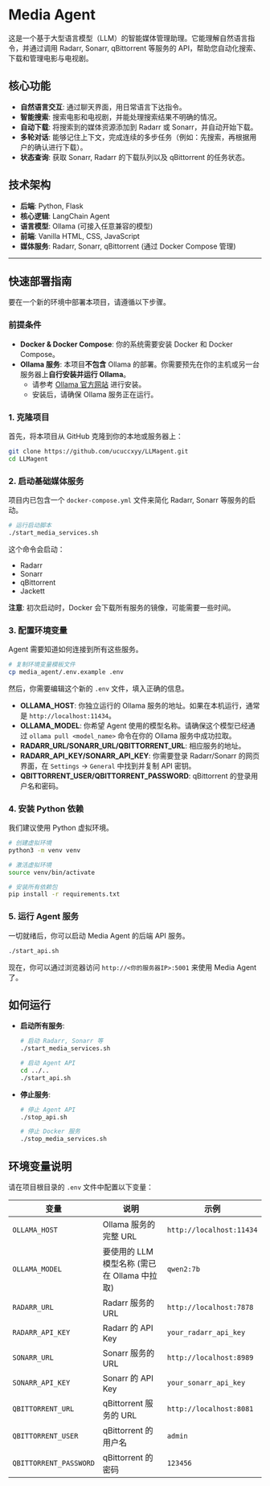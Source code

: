 # Media Agent

这是一个基于大型语言模型（LLM）的智能媒体管理助理。它能理解自然语言指令，并通过调用 Radarr, Sonarr, qBittorrent 等服务的 API，帮助您自动化搜索、下载和管理电影与电视剧。

## 核心功能

- **自然语言交互**: 通过聊天界面，用日常语言下达指令。
- **智能搜索**: 搜索电影和电视剧，并能处理搜索结果不明确的情况。
- **自动下载**: 将搜索到的媒体资源添加到 Radarr 或 Sonarr，并自动开始下载。
- **多轮对话**: 能够记住上下文，完成连续的多步任务（例如：先搜索，再根据用户的确认进行下载）。
- **状态查询**: 获取 Sonarr, Radarr 的下载队列以及 qBittorrent 的任务状态。

## 技术架构

- **后端**: Python, Flask
- **核心逻辑**: LangChain Agent
- **语言模型**: Ollama (可接入任意兼容的模型)
- **前端**: Vanilla HTML, CSS, JavaScript
- **媒体服务**: Radarr, Sonarr, qBittorrent (通过 Docker Compose 管理)

---

## 快速部署指南

要在一个新的环境中部署本项目，请遵循以下步骤。

### 前提条件

- **Docker & Docker Compose**: 你的系统需要安装 Docker 和 Docker Compose。
- **Ollama 服务**: 本项目**不包含** Ollama 的部署。你需要预先在你的主机或另一台服务器上**自行安装并运行 Ollama**。
  - 请参考 [Ollama 官方网站](https://ollama.com/) 进行安装。
  - 安装后，请确保 Ollama 服务正在运行。

### 1. 克隆项目

首先，将本项目从 GitHub 克隆到你的本地或服务器上：

```bash
git clone https://github.com/ucuccxyy/LLMagent.git
cd LLMagent
```

### 2. 启动基础媒体服务

项目内已包含一个 `docker-compose.yml` 文件来简化 Radarr, Sonarr 等服务的启动。

```bash
# 运行启动脚本
./start_media_services.sh
```
这个命令会启动：
- Radarr
- Sonarr
- qBittorrent
- Jackett

**注意**: 初次启动时，Docker 会下载所有服务的镜像，可能需要一些时间。

### 3. 配置环境变量

Agent 需要知道如何连接到所有这些服务。

```bash
# 复制环境变量模板文件
cp media_agent/.env.example .env
```
然后，你需要编辑这个新的 `.env` 文件，填入正确的信息。

- **OLLAMA_HOST**: 你独立运行的 Ollama 服务的地址。如果在本机运行，通常是 `http://localhost:11434`。
- **OLLAMA_MODEL**: 你希望 Agent 使用的模型名称。请确保这个模型已经通过 `ollama pull <model_name>` 命令在你的 Ollama 服务中成功拉取。
- **RADARR_URL/SONARR_URL/QBITTORRENT_URL**: 相应服务的地址。
- **RADARR_API_KEY/SONARR_API_KEY**: 你需要登录 Radarr/Sonarr 的网页界面，在 `Settings` -> `General` 中找到并复制 API 密钥。
- **QBITTORRENT_USER/QBITTORRENT_PASSWORD**: qBittorrent 的登录用户名和密码。

### 4. 安装 Python 依赖

我们建议使用 Python 虚拟环境。

```bash
# 创建虚拟环境
python3 -m venv venv

# 激活虚拟环境
source venv/bin/activate

# 安装所有依赖包
pip install -r requirements.txt
```

### 5. 运行 Agent 服务

一切就绪后，你可以启动 Media Agent 的后端 API 服务。

```bash
./start_api.sh
```

现在，你可以通过浏览器访问 `http://<你的服务器IP>:5001` 来使用 Media Agent 了。

## 如何运行

- **启动所有服务**:
  ```bash
  # 启动 Radarr, Sonarr 等
  ./start_media_services.sh

  # 启动 Agent API
  cd ../..
  ./start_api.sh
  ```

- **停止服务**:
  ```bash
  # 停止 Agent API
  ./stop_api.sh

  # 停止 Docker 服务
  ./stop_media_services.sh
  ```

## 环境变量说明

请在项目根目录的 `.env` 文件中配置以下变量：

| 变量 | 说明 | 示例 |
|---|---|---|
| `OLLAMA_HOST` | Ollama 服务的完整 URL | `http://localhost:11434` |
| `OLLAMA_MODEL`| 要使用的 LLM 模型名称 (需已在 Ollama 中拉取) | `qwen2:7b` |
| `RADARR_URL` | Radarr 服务的 URL | `http://localhost:7878` |
| `RADARR_API_KEY`| Radarr 的 API Key | `your_radarr_api_key` |
| `SONARR_URL` | Sonarr 服务的 URL | `http://localhost:8989` |
| `SONARR_API_KEY`| Sonarr 的 API Key | `your_sonarr_api_key` |
| `QBITTORRENT_URL`| qBittorrent 服务的 URL | `http://localhost:8081` |
| `QBITTORRENT_USER`| qBittorrent 的用户名 | `admin` |
| `QBITTORRENT_PASSWORD`| qBittorrent 的密码 | `123456` | 